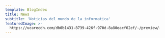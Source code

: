 ```yaml
---
template: BlogIndex
title: News
subtitle: 'Noticias del mundo de la informatica'
featuredImage: >-
  https://ucarecdn.com/db0b1431-8739-426f-970d-8a80eacf02ef/-/preview/-/rotate/270/
---
```


